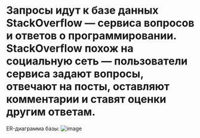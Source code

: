 # Запросы идут к базе данных StackOverflow — сервиса вопросов и ответов о программировании. StackOverflow похож на социальную сеть — пользователи сервиса задают вопросы, отвечают на посты, оставляют комментарии и ставят оценки другим ответам.
ER-диаграмма базы:
![image](https://github.com/user-attachments/assets/2df0c36e-38a1-4384-988e-4205d8cd0ab0)

